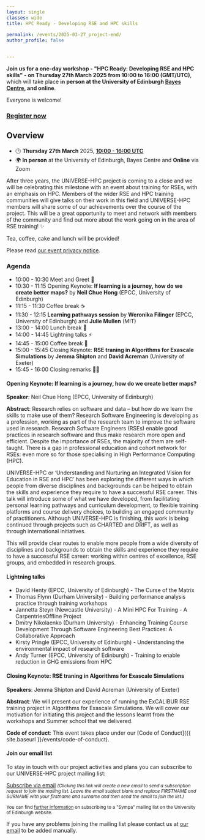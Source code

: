```yaml
---
layout: single
classes: wide
title: HPC Ready - Developing RSE and HPC skills
 
permalink: /events/2025-03-27_project-end/
author_profile: false


---
```


**Join us for a one-day workshop - "HPC Ready: Developing RSE and HPC skills" - on Thursday 27th March 2025 from 10:00 to 16:00 (GMT/UTC)**, which will take place **in person at the University of Edinburgh [Bayes Centre](https://bayes-centre.ed.ac.uk/), and online**.

Everyone is welcome!

### [Register now](https://forms.office.com/Pages/ResponsePage.aspx?id=B3WJK4zudUWDC0-CZ8PTB5xW6C9sTFJAj9JEr0thFURUOTlJQ1RDUDlZUkxNTDJBMVdBSzRDOUlDQi4u)

## Overview

- 🕒 **Thursday 27th March** 2025, **[10:00 - 16:00 UTC](https://www.timeanddate.com/worldclock/fixedtime.html?msg=HPC+Ready%3A+Developing+RSE+and+HPC+skills&iso=20250327T10&p1=1440&ah=6)**
- 🌍 **In person** at the University of Edinburgh, Bayes Centre and **Online** via Zoom

After three years, the UNIVERSE-HPC project is coming to a close and we will be celebrating this milestone with an event about training for RSEs, with an emphasis on HPC. Members of the wider RSE and HPC training communities will give talks on their work in this field and UNIVERSE-HPC members will share some of our achievements over the course of the project. This will be a great opportunity to meet and network with members of the community and find out more about the work going on in the area of RSE training! ✨ 

Tea, coffee, cake and lunch will be provided!

Please read [our event privacy notice](https://www.imperial.ac.uk/media/imperial-college/administration-and-support-services/secretariat/public/ICL---Events-privacy-notice---10-October-2018.pdf).

### Agenda

- 10:00 - 10:30 Meet and Greet 🚀
- 10:30 - 11:15 Opening Keynote: **If learning is a journey, how do we create better maps?** by **Neil Chue Hong** (EPCC, University of Edinburgh)
- 11:15 - 11:30 Coffee break ☕
- 11:30 - 12:15 **Learning pathways session** by **Weronika Filinger** (EPCC, University of Edinburgh) and **Julie Mullen** (MIT)
- 13:00 - 14:00 Lunch break 🍴
- 14:00 - 14:45 Lightning talks ⚡ 
- 14:45 - 15:00 Coffee break 🥐
- 15:00 - 15:45 Closing Keynote: **RSE traning in Algorithms for Exascale Simulations** by **Jemma Shipton** and **David Acreman** (University of Exeter)
- 15:45 - 16:00 Closing remarks 👋🏼 

#### Opening Keynote: If learning is a journey, how do we create better maps?

**Speaker**: Neil Chue Hong (EPCC, University of Edinburgh)

**Abstract**:
Research relies on software and data – but how do we learn the skills to make use of them? Research Software Engineering is developing as a profession, working as part of the research team to improve the software used in research. Research Software Engineers (RSEs) enable good practices in research software and thus make research more open and efficient. Despite the importance of RSEs, the majority of them are self-taught. There is a gap in professional education and cohort network for RSEs: even more so for those specialising in High Performance Computing (HPC).

UNIVERSE-HPC or ‘Understanding and Nurturing an Integrated Vision for Education in RSE and HPC’ has been exploring the different ways in which people from diverse disciplines and backgrounds can be helped to obtain the skills and experience they require to have a successful RSE career. This talk will introduce some of what we have developed, from facilitating personal learning pathways and curriculum development, to flexible training platforms and course delivery choices, to building an engaged community of practitioners. Although UNIVERSE-HPC is finishing, this work is being continued through projects such as CHARTED and DRIFT, as well as through international initiatives.

This will provide clear routes to enable more people from a wide diversity of disciplines and backgrounds to obtain the skills and experience they require to have a successful RSE career: working within centres of excellence, RSE groups, and embedded in research groups.

#### Lightning talks

- David Henty (EPCC, University of Edinburgh) - The Curse of the Matrix
- Thomas Flynn (Durham University) - Building performance analysis practice through training workshops
- Jannetta Steyn (Newcastle University) - A Mini HPC For Training - A CarpentriesOffline Project
- Dmitry Nikolaenko (Durham University) - Enhancing Training Course Development Through Software Engineering Best Practices: A Collaborative Approach
- Kirsty Pringle (EPCC, University of Edinburgh) - Understanding the environmental impact of research software
- Andy Turner (EPCC, University of Edinburgh) - Training to enable reduction in GHG emissions from HPC

#### Closing Keynote: RSE traning in Algorithms for Exascale Simulations

**Speakers**: Jemma Shipton and David Acreman (University of Exeter)

**Abstract**:
We will present our experience of running the ExCALIBUR RSE training project in Algorithms for Exascale Simulations. We will cover our motivation for initiating this project and the lessons learnt from the workshops and Summer school that we delivered.

**Code of conduct**: This event takes place under our [Code of Conduct]({{ site.baseurl }}/events/code-of-conduct).


#### Join our email list

To stay in touch with our project activities and plans you can subscribe to our
UNIVERSE-HPC project mailing list:

<a
href="mailto:sympa@mlist.is.ed.ac.uk?body=SUBSCRIBE%20universe-hpc%20FIRSTNAME%20SURNAME%20%0A%0AQUIT%0A%0A">Subscribe
via email</a> <small>_(Clicking this link will create a new email to send a
subscription request to join the mailing list. Leave the email subject blank
and replace FIRSTNAME and SURNAME with your firstname and surname and then send
the email to join the list.)_</small>

<small>You can find [further
information](https://www.ed.ac.uk/information-services/computing/comms-and-collab/email/lists/sympa/subscribe)
on subscribing to a "Sympa" mailing list on the University of Edinburgh
website.</small>

If you have any problems joining the mailing list please contact us at
[our email](mailto:s.sukhiani@epcc.ed.ac.uk) to be added manually.

